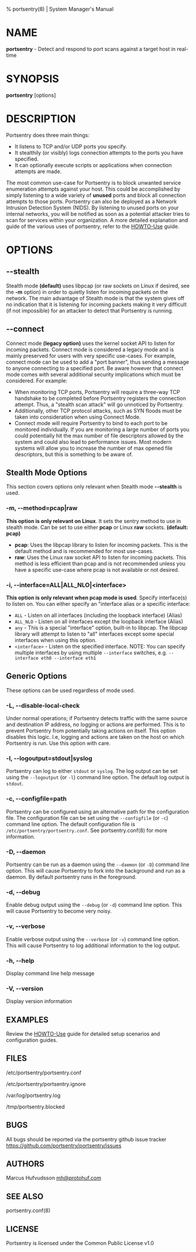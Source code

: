 % portsentry(8) | System Manager's Manual

# NAME

**portsentry** \- Detect and respond to port scans against a target host in real\-time

# SYNOPSIS

**portsentry** \[options\]

# DESCRIPTION

Portsentry does three main things:

* It listens to TCP and/or UDP ports you specify.
* It stealthily (or visibly) logs connection attempts to the ports you have specified.
* It can optionally execute scripts or applications when connection attempts are made.

The most common use\-case for Portsentry is to block unwanted service enumeration attempts against your host. This could be accomplished by simply listening to a wide variety of **unused** ports and block all connection attempts to those ports. Portsentry can also be deployed as a Network Intrusion Detection System (NIDS). By listening to unused ports on your internal networks, you will be notified as soon as a potential attacker tries to scan for services within your organization. A more detailed explanation and guide of the various uses of portsentry, refer to the [HOWTO-Use](https://github.com/portsentry/portsentry/blob/master/docs/HOWTO-Use.md) guide.



# OPTIONS

## \-\-stealth

Stealth mode **(default)** uses libpcap (or raw sockets on Linux if desired, see the **\-m** option) in order to quietly listen for incoming packets on the network. The main advantage of Stealth mode is that the system gives off no indication that it is listening for incoming packets making it very difficult (if not impossible) for an attacker to detect that Portsentry is running.

## \-\-connect
Connect mode **(legacy option)** uses the kernel socket API to listen for incoming packets. Connect mode is considered a legacy mode and is mainly preserved for users with very specific use\-cases. For example, connect mode can be used to add a "port banner", thus sending a message to anyone connecting to a specified port. Be aware however that connect mode comes with several additional security implications which must be considered. For example:

* When monitoring TCP ports, Portsentry will require a three\-way TCP handshake to be completed before Portsentry registers the connection attempt. Thus, a "stealth scan attack" will go unnoticed by Portsentry.
* Additionally, other TCP protocol attacks, such as SYN floods must be taken into consideration when using Connect Mode.
* Connect mode will require Portsentry to bind to each port to be monitored individually. If you are monitoring a large number of ports you could potentially hit the max number of file descriptors allowed by the system and could also lead to performance issues. Most modern systems will allow you to increase the number of max opened file descriptors, but this is something to be aware of.

## Stealth Mode Options

This section covers options only relevant when Stealth mode **\-\-stealth** is used.

### \-m, \-\-method=pcap|raw
**This option is only relevant on Linux**. It sets the sentry method to use in stealth mode. Can be set to use either **pcap** or Linux **raw** sockets. **(default: pcap)**

* **pcap**: Uses the libpcap library to listen for incoming packets. This is the default method and is recommended for most use-cases.
* **raw**: Uses the Linux raw socket API to listen for incoming packets. This method is less efficient than pcap and is not recommended unless you have a specific use-case where pcap is not available or not desired.

### \-i, \-\-interface=ALL|ALL_NLO|\<interface\>

**This option is only relevant when pcap mode is used**. Specify interface(s) to listen on. You can either specify an "interface alias or a specific interface:

* `ALL` - Listen on all interfaces (including the loopback interface) (Alias)
* `ALL_NLO` - Listen on all interfaces except the loopback interface (Alias)
* `any` - This is a special "interface" option, built-in to libpcap. The libpcap library will attempt to listen to "all" interfaces except some special interfaces when using this option.
* `<interface>` - Listen on the specified interface. NOTE: You can specify multiple interfaces by using multiple `--interface` switches, e.g. `--interface eth0 --interface eth1`

## Generic Options

These options can be used regardless of mode used.

### \-L, \-\-disable\-local\-check

Under normal operations; if Portsentry detects traffic with the same source and destination IP address, no logging or actions are performed. This is to prevent Portsentry from potentially taking actions on itself. This option disables this logic. I.e, logging and actions are taken on the host on which Portsentry is run. Use this option with care.

### \-l, \-\-logoutput=stdout|syslog

Portsentry can log to either `stdout` or `syslog`. The log output can be set using the `--logoutput` (or `-l`) command line option. The default log output is `stdout`.

### \-c, \-\-configfile=path

Portsentry can be configured using an alternative path for the configuration file. The configuration file can be set using the `--configfile` (or `-c`) command line option. The default configuration file is `/etc/portsentry/portsentry.conf`. See portsentry.conf(8) for more information.

### \-D, \-\-daemon

Portsentry can be run as a daemon using the `--daemon` (or `-D`) command line option. This will cause Portsentry to fork into the background and run as a daemon. By default portsentry runs in the foreground.

### \-d, \-\-debug

Enable debug output using the `--debug` (or `-d`) command line option. This will cause Portsentry to become very noisy.

### \-v, \-\-verbose

Enable verbose output using the `--verbose` (or `-v`) command line option. This will cause Portsentry to log additional information to the log output.

### \-h, \-\-help

Display command line help message

### \-V, \-\-version

Display version information

## EXAMPLES

Review the [HOWTO-Use](https://github.com/portsentry/portsentry/blob/master/docs/HOWTO-Use.md) guide for detailed setup scenarios and configuration guides.

## FILES

/etc/portsentry/portsentry.conf

/etc/portsentry/portsentry.ignore

/var/log/portsentry.log

/tmp/portsentry.blocked

## BUGS

All bugs should be reported via the portsentry github issue tracker https://github.com/portsentry/portsentry/issues

## AUTHORS

Marcus Hufvudsson <mh@protohuf.com>

## SEE ALSO

portsentry.conf(8)

## LICENSE

Portsentry is licensed under the Common Public License v1.0 
